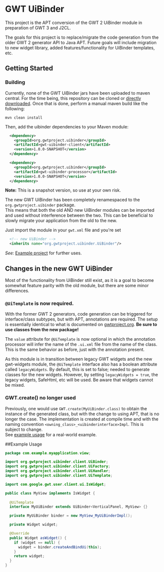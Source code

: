 # GWT UiBinder

This project is the APT conversion of the GWT 2 UiBinder module in preparation of GWT 3 and J2CL.

The goals for this project is to replace/migrate the code generation from the older GWT 2 generator
API to Java APT.  Future goals will include migration to new widget library, added 
features/functionality for UiBinder templates, etc.

## Getting Started

### Building

Currently, none of the GWT UiBinder jars have been uploaded to maven central.  For the time being, 
this repository can be cloned or 
[directly downloaded](https://github.com/Vertispan/gwt-uibinder/archive/master.zip). Once that is 
done, perform a manual maven build like the following:

`mvn clean install`

Then, add the uibinder dependencies to your Maven module:

```xml
  <dependency>
    <groupId>org.gwtproject.uibinder</groupId>
    <artifactId>gwt-uibinder-client</artifactId>
    <version>1.0.0-SNAPSHOT</version>  
  </dependency>

  <dependency>
    <groupId>org.gwtproject.uibinder</groupId>
    <artifactId>gwt-uibinder-processor</artifactId>
    <version>1.0.0-SNAPSHOT</version>  
  </dependency>
```

**Note:** This is a snapshot version, so use at your own risk.

The new GWT UiBinder has been completely renamespaced to the `org.gwtproject.uibinder` package.  
This means that both the old AND new UiBinder modules can be imported and used without interference
between the two.  This can be beneficial to slowly migrate your application from the old to the new.

Just import the module in your `gwt.xml` file and you're set
```xml
  <!-- new UiBinder -->
  <inherits name="org.gwtproject.uibinder.UiBinder"/>
```

*See:* [Example project](https://github.com/Vertispan/gwt-uibinder/tree/master/gwt-uibinder-example) 
for further uses.  

## Changes in the new GWT UiBinder

Most of the functionality from UiBinder still exist, as it is a goal to become somewhat feature 
parity with the old module, but there are some minor differences.

### `@UiTemplate` is now required.

With the former GWT 2 generators, code generation can be triggered for interface/class subtypes, 
but with APT, annotations are required.   The setup is essentially identical to what is documented
on [gwtproject.org](http://www.gwtproject.org/doc/latest/DevGuideUiBinder.html).  **Be sure to use
classes from the new package!**

The `value` attribute for `@UiTemplate` is now optional in which the annotation processor will infer
the name of the `.ui.xml` file from the name of the class.  This is the same behavior as before, just
with the annotation present.

As this module is in transition between legacy GWT widgets and the new gwt-widgets module, the 
`@UiTemplate` interface also has a boolean attribute called `legacyWidgets`.    By default, this is 
set to false; needed to generate classes for the new widgets.  However, by setting 
`legacyWidgets = true`, the legacy widgets, SafeHtml, etc will be used.   Be aware that widgets cannot
be mixed. 

### GWT.create() no longer used

Previously, one would use `GWT.create(MyUiBinder.class)` to obtain the instance of the generated
class, but with the change to using APT, that is no longer the case.  The implementation is created
at compile time and with the naming convention `<owning_class>_<uibinderinterface>Impl`.   This is
subject to change.  
See [example usage](#example-usage) for a real-world example.

##Example Usage

```java
package com.example.myapplication.view;

import org.gwtproject.uibinder.client.UiBinder;
import org.gwtproject.uibinder.client.UiFactory;
import org.gwtproject.uibinder.client.UiHandler;
import org.gwtproject.uibinder.client.UiTemplate;

import com.google.gwt.user.client.ui.IsWidget;

public class MyView implements IsWidget {
  
  @UiTemplate
  interface MyUiBinder extends UiBinder<VerticalPanel, MyView> {}

  private MyUiBinder binder = new MyView_MyUiBinderImpl();

  private Widget widget;

  @Override
  public Widget asWidget() {
    if (widget == null) {
      widget = binder.createAndBindUi(this);
    }
    return widget;
  }
}
```

